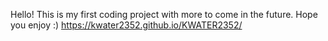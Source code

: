 Hello! This is my first coding project with more to come in the future. Hope you enjoy :)
https://kwater2352.github.io/KWATER2352/
